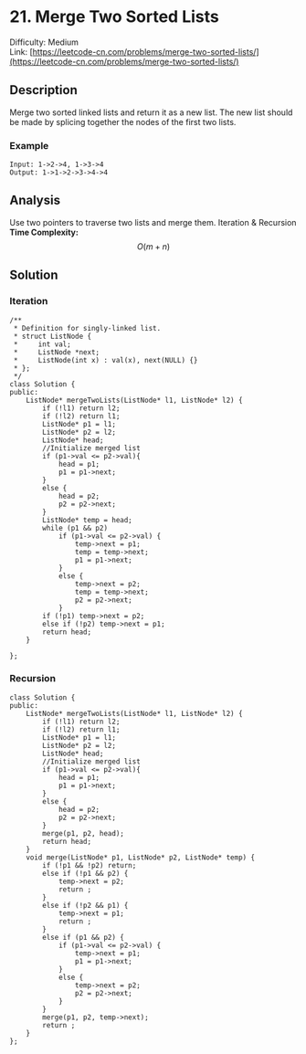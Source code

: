 # 21. Merge Two Sorted Lists
Difficulty: Medium  
Link: [https://leetcode-cn.com/problems/merge-two-sorted-lists/](https://leetcode-cn.com/problems/merge-two-sorted-lists/)
## Description
Merge two sorted linked lists and return it as a new list. The new list should be made by splicing together the nodes of the first two lists.
 
### Example
``` 
Input: 1->2->4, 1->3->4
Output: 1->1->2->3->4->4
```
## Analysis
Use two pointers to traverse two lists and merge them.
Iteration & Recursion  
**Time Complexity:**  $$ O(m + n) $$  

## Solution
### Iteration
```
/**
 * Definition for singly-linked list.
 * struct ListNode {
 *     int val;
 *     ListNode *next;
 *     ListNode(int x) : val(x), next(NULL) {}
 * };
 */
class Solution {
public:
    ListNode* mergeTwoLists(ListNode* l1, ListNode* l2) {
        if (!l1) return l2;
        if (!l2) return l1;
        ListNode* p1 = l1;
        ListNode* p2 = l2;
        ListNode* head;
        //Initialize merged list
        if (p1->val <= p2->val){
            head = p1;
            p1 = p1->next;
        }
        else {
            head = p2;
            p2 = p2->next;
        }
        ListNode* temp = head;
        while (p1 && p2) 
            if (p1->val <= p2->val) {
                temp->next = p1;
                temp = temp->next;
                p1 = p1->next;
            }
            else {
                temp->next = p2;
                temp = temp->next;
                p2 = p2->next;
            }
        if (!p1) temp->next = p2;
        else if (!p2) temp->next = p1;
        return head;
    }
    
};
```
### Recursion
```
class Solution {
public:
    ListNode* mergeTwoLists(ListNode* l1, ListNode* l2) {
        if (!l1) return l2;
        if (!l2) return l1;
        ListNode* p1 = l1;
        ListNode* p2 = l2;
        ListNode* head;
        //Initialize merged list
        if (p1->val <= p2->val){
            head = p1;
            p1 = p1->next;
        }
        else {
            head = p2;
            p2 = p2->next;
        }
        merge(p1, p2, head);
        return head;
    }
    void merge(ListNode* p1, ListNode* p2, ListNode* temp) {
        if (!p1 && !p2) return;
        else if (!p1 && p2) {
            temp->next = p2;
            return ;
        }
        else if (!p2 && p1) {
            temp->next = p1;
            return ;
        }
        else if (p1 && p2) {
            if (p1->val <= p2->val) {
                temp->next = p1;
                p1 = p1->next;
            }
            else {
                temp->next = p2;
                p2 = p2->next;
            }
        }
        merge(p1, p2, temp->next);
        return ;
    }
};
```
